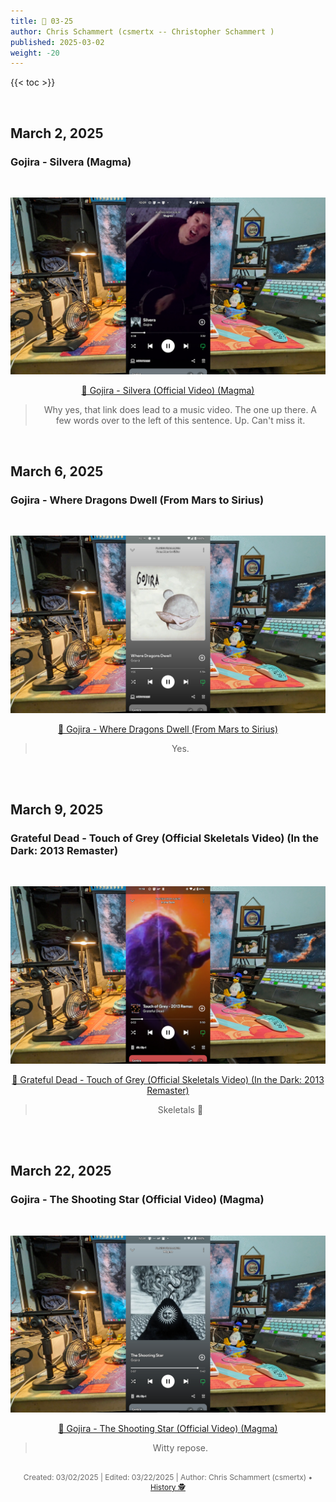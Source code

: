 ```yaml
---
title: 🎸 03-25
author: Chris Schammert (csmertx -- Christopher Schammert )
published: 2025-03-02
weight: -20
---
```


<!-- The content of this website was written by Christopher Schammert aka Chris Schammert -->

{{< toc >}}

<br />

## March 2, 2025
### Gojira - Silvera (Magma)

<br />
<div style="text-align: center;">

![albumimg](/Blog/music/images/gojira_magma_1920x1080.jpg "Gojira - Magma - Spotify Screenshot")
<br />

[🔗 Gojira - Silvera (Official Video) (Magma)](https://www.youtube.com/watch?v=iVvXB-Vwnco "YouTube \ Gojira - Silvera (Official Video) (Magma)")

> Why yes, that link does lead to a music video. The one up there. A few words over to the left of this sentence. Up. Can't miss it.

</div>
<br />

## March 6, 2025
### Gojira - Where Dragons Dwell (From Mars to Sirius)

<br />
<div style="text-align: center;">

![albumimg](/Blog/music/images/gojira_from_mars_to_sirius.jpg "Gojira - From Mars to Sirius - Spotify Screenshot")
<br />

[🔗 Gojira - Where Dragons Dwell (From Mars to Sirius)](https://www.youtube.com/watch?v=-8nBLopOSg8 "YouTube \ Gojira - Where Dragons Dwell (From Mars to Sirius)")

> Yes.

</div>
<br />

<br />

## March 9, 2025
### Grateful Dead - Touch of Grey (Official Skeletals Video) (In the Dark: 2013 Remaster)

<br />
<div style="text-align: center;">

![albumimg](/Blog/music/images/grateful_dead_in_the_dark.jpg "Gratefrul Dead - In the Dark: 2013 Remaster - Spotify Screenshot")
<br />

[🔗 Grateful Dead - Touch of Grey (Official Skeletals Video) (In the Dark: 2013 Remaster)](https://www.youtube.com/watch?v=mzvk0fWtCs0 "YouTube \ Grateful Dead - Touch of Grey (Official Skeletals Video) (In the Dark: 2013 Remaster)")

> Skeletals 🤘

</div>
<br />

<br />

## March 22, 2025
### Gojira - The Shooting Star (Official Video) (Magma)

<br />
<div style="text-align: center;">

![albumimg](/Blog/music/images/gojira_magma_2.jpg "Gojira - Magma - Spotify Screenshot")
<br />

[🔗 Gojira - The Shooting Star (Official Video) (Magma)](https://www.youtube.com/watch?v=hnRv4azfris "YouTube \ Gojira - The Shooting Star (Official Video) (Magma)")

> Witty repose.

</div>
<br />

<div style="text-align: center; font-size:12px; color:dimgray">
    Created: 03/02/2025 | Edited: 03/22/2025 | Author: Chris Schammert (csmertx) • 
    <a href="https://github.com/csmertx/csmertx.github.io/commits/main/content/Blog/music/2025/0325.md" 
       title="Github.com | csmertx \ csmertx.github.io \ commits \ main \ content \ Blog \ Music \ 2025 \ 03-2025">
       History 🕵️
    </a>
</div>